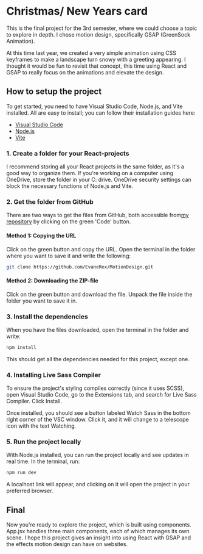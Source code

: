# Christmas/ New Years card

This is the final project for the 3rd semester, where we could choose a topic to explore in depth. I chose motion design, specifically GSAP (GreenSock Animation).

At this time last year, we created a very simple animation using CSS keyframes to make a landscape turn snowy with a greeting appearing. I thought it would be fun to revisit that concept, this time using React and GSAP to really focus on the animations and elevate the design.

## How to setup the project

To get started, you need to have Visual Studio Code, Node.js, and Vite installed. All are easy to install; you can follow their installation guides here:

- [Visual Studio Code](https://code.visualstudio.com/)
- [Node.js](https://nodejs.org/en/download/package-manager)
- [Vite](https://vite.dev/)

### 1. Create a folder for your React-projects

I recommend storing all your React projects in the same folder, as it's a good way to organize them. If you're working on a computer using OneDrive, store the folder in your C: drive. OneDrive security settings can block the necessary functions of Node.js and Vite.

### 2. Get the folder from GitHub

There are two ways to get the files from GitHub, both accessible from[my repository](https://github.com/EvaneRex/MotionDesign) by clicking on the green 'Code' button.

#### Method 1: Copying the URL

Click on the green button and copy the URL.
Open the terminal in the folder where you want to save it and write the following:

```bash
git clone https://github.com/EvaneRex/MotionDesign.git
```

#### Method 2: Downloading the ZIP-file

Click on the green button and download the file.
Unpack the file inside the folder you want to save it in.

### 3. Install the dependencies

When you have the files downloaded, open the terminal in the folder and write:

```bash
npm install
```

This should get all the dependencies needed for this project, except one.

### 4. Installing Live Sass Compiler

To ensure the project's styling compiles correctly (since it uses SCSS), open Visual Studio Code, go to the Extensions tab, and search for Live Sass Compiler. Click Install.

Once installed, you should see a button labeled Watch Sass in the bottom right corner of the VSC window. Click it, and it will change to a telescope icon with the text Watching.

### 5. Run the project locally

With Node.js installed, you can run the project locally and see updates in real time. In the terminal, run:

```bash
npm run dev
```

A localhost link will appear, and clicking on it will open the project in your preferred browser.

## Final

Now you're ready to explore the project, which is built using components. App.jsx handles three main components, each of which manages its own scene. I hope this project gives an insight into using React with GSAP and the effects motion design can have on websites.

